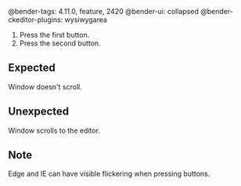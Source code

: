 @bender-tags: 4.11.0, feature, 2420
@bender-ui: collapsed
@bender-ckeditor-plugins: wysiwygarea

1. Press the first button.
1. Press the second button.

## Expected

Window doesn't scroll.

## Unexpected

Window scrolls to the editor.

## Note

Edge and IE can have visible flickering when pressing buttons.
